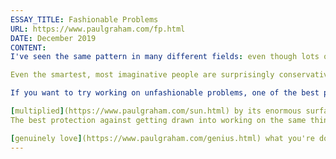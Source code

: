 ```yaml
---
ESSAY_TITLE: Fashionable Problems
URL: https://www.paulgraham.com/fp.html
DATE: December 2019
CONTENT:
I've seen the same pattern in many different fields: even though lots of people have worked hard in the field, only a small fraction of the space of possibilities has been explored, because they've all worked on similar things.

Even the smartest, most imaginative people are surprisingly conservative when deciding what to work on. People who would never dream of being fashionable in any other way get sucked into working on fashionable problems.

If you want to try working on unfashionable problems, one of the best places to look is in fields that people think have already been fully explored: essays, Lisp, venture funding — you may notice a pattern here. If you can find a new approach into a big but apparently played out field, the value of whatever you discover will be

[multiplied](https://www.paulgraham.com/sun.html) by its enormous surface area.
The best protection against getting drawn into working on the same things as everyone else may be to

[genuinely love](https://www.paulgraham.com/genius.html) what you're doing. Then you'll continue to work on it even if you make the same mistake as other people and think that it's too marginal to matter.
---
```

